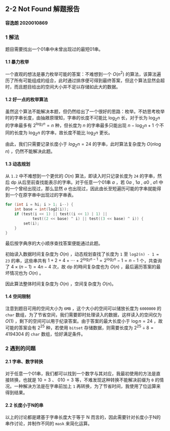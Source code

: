 ## 2-2 Not Found  解题报告 ##

#### 容逸朗 2020010869 ####

### 1  解法 ###

题目需要找出一个01串中未曾出现过的最短01串。

#### 1.1 暴力枚举

一个直观的想法是暴力枚举可能的答案：不难想到一个 $O(n^2)$ 的算法，该算法遍历了所有可能组成的组合，此时通过排序便可得到最终答案，但这个算法显然会超时，而且题目给出的空间大小并不足以存储如此大的数据。

#### 1.2 好一点的枚举算法

虽然这个算法不能解决本题，但仍然给出了一个很好的思路：枚举。不妨思考枚举时的字串长度，由抽屜原理知，字串的长度不可能比 $\log_2 n$ 长，对于长为 $\log_ 2n$ 的字串最多有 $2^{\log_2n} =n$ 种，但长度为 $n$ 的字串最多只能出现 $n-\log_2n+1$ 个不同的长度为 $\log_2n$ 的字串，故长度不能比 $\log_2n$ 更长。

由此，我们只需要记录长度小于 $log_2n = 24$ 的字串，此时算法复杂度为 $O(n\log n)$ ，仍然不能解决此题。

#### 1.3 动态规划

从 `1.2` 中不难想到一个更优的 $O(n)$ 算法，即读入时只记录长度为 `24` 的字串，然后 dp 从后至前查找能表示的字串。对于任意一个01串 $a$ ，若 $0a$ , $1a$ , $a0$ , $a1$ 中的一个曾经出现过，那么显然 $a$ 也出现过，因此由长至短遍历可能的字串就能得到一个在原字串中出现过的字串表。

```c++
for (int i = hi; i > 1; i--) {
    int base = int(log2(i));
    if (test(i << 1) || test((i << 1) | 1) || 
    		test((2 << base) ^ i) || test((3 << base) ^ i)) {
        set(i);
    }
}
```

最后按字典序的大小顺序查找答案便能通过此题。

初始读入数据时间复杂度为 $O(n)$ ，动态规划查找了长度为 `1` 至 `log2(n) - 1 = 23` 的串，这些串共有 $1+2+4+⋯+2^{\log_2n - 1} = 2^{\log_2n}-1 = n - 1$ 个，共查询了 $4\times (n-1) = 4n- 4$ 次，故 dp 的時间复杂度也为 $O(n)$ ，最后遍历答案的最坏情况也为 $O(n)$ 。

因此算法整体时间复杂度为 $O(n)$ ，空间复杂度为 $O(n)$。

#### 1.4 空间限制

注意到题目可用的空间大小为 `6MB` ，这个大小的空间可以储放长度为 `6000000` 的 `char` 数组，为了节省空间，我们需要即时处理读入的数据，这样读入的空间仅为 $O(1)$ ，剩下的空间可以用于纪录答案。由于答案的最大长度小于 $\log n=24$ ，故可能的答案会有 $2^{25}$ 种，若使用 `bitset` 存储数据，则需要长度为 $2^{25}\div8=4194304$ 的 `char` 数组，恰好满足条件。

### 2  遇到的问题

#### 2.1 字串、数字转换

对于任意一个01串，我们都可以找到一个数字与其对应，我最初使用的方法是直接转换，也就是 $10=3$ 、 $010 = 3$  等，不难发现这种转换不能解决前缀为 `0` 的情况。一种解决方法是在字串前加上 `1` 再转换，为了节省时间，我使用了位运算来得到结果。

#### 2.2 长度小于N的串

以上的讨论都是建基于字串长度大于等于 N 而言的，因此需要针对长度小于N的串作讨论，并制作不同的 `mask` 来简化运算。
